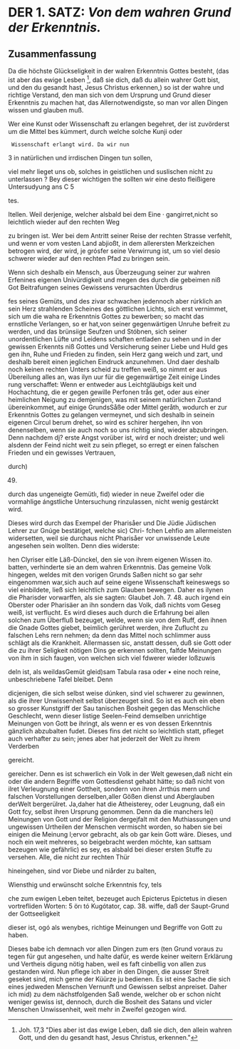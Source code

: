 <!-- Seite 41, content-0061.xml -->


[^b_01_01]: Joh. 17,3 "Dies aber ist das ewige Leben, daß sie dich, den allein wahren Gott, und den du gesandt hast, Jesus Christus, erkennen."

DER 1. SATZ: *Von dem wahren Grund der Erkenntnis.*
===================================================

Zusammenfassung
---------------

Da die höchste Glückseligkeit in der walren Erkenntnis 
Gottes besteht, (das ist aber das ewige Lesben [^b_01_01], 
daß sie dich, daß du allein wahrer Gott 
bist, und den du gesandt hast, Jesus Christus 
erkennen,) so ist der wahre und richtige Verstand, den 
man sich von dem Ursprung und Grund dieser Erkenntnis
zu machen hat, das Allernotwendigste, so 
man vor allen Dingen wissen und glauben muß.

Wer eine Kunst oder Wissenschaft zu erlangen
begehret, der ist zuvörderst um die Mittel bes
  kümmert, durch welche solche Kunji oder

     Wissenschaft erlangt wird. Da wir nun
3 in natürlichen und irrdischen Dingen tun sollen,

viel mehr lieget uns ob, solches in geistlichen und suslischen nicht zu
unterlassen ? Bey dieser wichtigen the sollten wir eine desto fleißigere
Untersudyung ans C 5

<!-- Seite 42 -->

tes.

Itellen. Weil derjenige, welcher alsbald bei dem Eine · gangirret,nicht
so leichtlich wieder auf den rechten Weg

zu bringen ist. Wer bei dem Antritt seiner Reise der rechten Strasse
verfehlt, und wenn er vom vesten Land abjioßt, in dem allerersten
Merkzeichen betrogen wird, der wird, je grósfer seine Verwirrung ist, um
so viel desio schwerer wieder auf den rechten Pfad zu bringen sein.

Wenn sich deshalb ein Mensch, aus Überzeugung seiner zur wahren Erfenines
eigenen Univürdigkeit und megen des durch die gebeimen niß Got Beitrafungen
seines Gewissens verursachten Überdrus

fes seines Gemüts, und des zivar schwachen jedennoch aber rúrklich an
sein Herz strahlenden Scheines des göttlichen Lichts, sich erst vernimmet,
sich um die waha re Erkenntnis Gottes zu bewerben; so macht das
ernstliche Verlangen, so er hat,von seiner gegenwärtigen Unruhe  befreit
zu werden, und das brünsiige Seufzen und Stóbnen, sich seiner
unordentlichen Lüfte und Leidens schaften entladen zu sehen und in der
gewissen Erkennts niß Gottes und Versicherung seiner Liebe und Huld
ges gen ihn, Ruhe und Frieden zu finden, sein Herz gang weich und zart,
und deshalb bereit einen jeglichen Eindruck anzunehmen. Und daer deshalb noch
keinen rechten Unters scheid zu treffen weiß, so nimmt er aus Übereilung
alles an, was ilyn uur für die gegenwärtige Zeit einige Lindes rung
verschaffet: Wenn er entweder aus Leichtgläubigs keit und Hochachtung,
die er gegen gewille Perfonen trås get, oder aus einer heimlichen Neigung
zu demjenigen, was mit seinem natürlichen Zustand übereinkommet, auf
einige GrundsSåße oder Mittel geråth, wodurch er zur Erkenntnis Gottes
zu gelangen vermeynet, und sich deshalb in seinein eigenen Circul berum
drehet, so wird es schirer hergehen, ihn von denenselben, wenn sie auch
noch so uns richtig sind, wieder abzubringen. Denn nachdem dį? erste
Angst vorüber ist, wird er noch dreister; und weli alsdenn der Feind
nicht weit zu sein pfleget, so erregt er einen falschen Frieden und ein
gewisses Vertrauen,

durch)

49.

<!-- Seite 43 -->

durch das ungeneigte Gemütlı, fid) wieder in neue Zweifel oder die
vormahlige ángstliche Untersuchung rinzulassen, nicht wenig gestárckt
wird.

Dieses wird durch das Exempel der Pharisåer und Die Jüdie Jüdischen
Lehrer zur Gnúge bestätiget, welche sic) Chri- fchen Lehfio am
allermeisten widersetten, weil sie durchaus nicht Pharisåer vor
unwissende Leute angesehen sein wollten. Denn dies widerste:

hen Clyriser eitle Läß-Dúnckel, den sie von ihrem eigenen Wissen ito.
batten, verhinderte sie an dem wahren Erkenntnis. Das gemeine Volk
hingegen, weldes mit den vorigen Grunds Saßen nicht so gar sehr
eingenommen war,sich auch auf seine eigene Wissenschaft keineswegs so
viel einbildete, ließ sich leichtlich zum Glauben bewegen. Daher
es ilynen die Pharisder vorwarffen, als sie sagten: Glaubet Joh. 7. 48.
auch irgend ein Oberster oder Pharisäer an ihn sondern das Volk, daß
nichts vom Geseg weiß, ist verflucht. Es wird dieses auch durch die
Erfahrung bei allen solchen zum Überfluß bezeuget, welde, wenn sie
von dem Ruff, den ihnen die Gnade Gottes giebet, beimlich gerühret
werden, ihre Zuflucht zu falschen Lehs rern nehmen; da denn das Mittel
noch schlimmer auss schlägt als die Krankheit. Allermassen sic, anstatt
dessen, duß sie Gott oder die zu ihrer Seligkeit nötigen Dins ge
erkennen sollten, falfde Meinungen von ihm in sich faugen, von welchen
sich viel fdwerer wieder loßzuwis

deln ist, als weildasGemüt gleid)sam Tabula rasa oder • eine noch
reine, unbeschriebene Tafel bleibet. Denn

dicjenigen, die sich selbst weise dúnken, sind viel schwerer zu gewinnen,
als die ihrer Unwissenheit selbst überzeuget sind. So ist es auch ein
eben so grosser Kunstgriff der Sau tanischen Bosheit gegen das Menschliche
Geschlecht, wenn dieser listige Seelen-Feind demselben unrichtige
Meinungen von Gott be ihringt, als wenn er es von dessen Erkenntnis
gänzlich abzubalten fudet. Dieses fins det nicht so leichtlich statt,
pfleget auch verhafter zu sein; jenes aber hat jederzeit der Welt zu
ihrem Verderben

gereicht.


<!-- Seite 44 -->

gereicher. Denn es ist schwerlich ein Volk in der Welt gewesen,daß nicht
ein oder die andern Begriffe vom Gottesdienst gehabt hätte; so daß
nicht von ilret Verleugnung einer Gottheit, sondern von ihren Jrrthús
mern und falschen Vorstellungen derselben,aller Gößen dienst und
Aberglauben derWelt bergerülret. Ja,daher hat die Atheisterey, oder
Leugnung, daß ein Gott fcy, selbst ihren Ursprung genommen. Denn da
die manchers lei) Meinungen von Gott und der Religion dergejfalt mit
den Muthiassungen und ungewissen Urtheilen der Menschen vermischt
worden, so haben sie bei einigen die Meinung l;ervor gebracht, als ob
gar kein Gott wäre. Dieses, und noch ein weit mehreres, so beigebracht
werden möchte, kan sattsam bezeugen wie gefährlic) es sey, es alsbald
bei dieser ersten Stuffe zu versehen. Alle, die nicht zur rechten Thür

hineingehen, sind vor Diebe und niårder zu balten,

Wiensthig und erwünscht solche Erkenntnis fcy, tels

che zum ewigen Leben teitet, bezeuget auch Epicterus Epictetus in diesen
vortrefliden Worten: 5 örı tó Kugótator, cap. 38. wiffe, daß der
Saupt-Grund der Gottseeligkeit

dieser ist, ogó als wenybes, richtige Meinungen und Begriffe von Gott
zu haben.

Dieses babe ich demnach vor allen Dingen zum ers (ten Grund voraus
zu tegen für gut angesehen, und halte dafür, es werde keiner weitern
Erklärung und Vertheis digung nötig haben, weil es faft cinbellig von
allen zus gestanden wird. Nun pflege ich aber in den Dingen, die ausser
Streit geseket sind, mich gerne der Küürze ju bedienen. Es ist eine
Sache die sich eines jedweden Menschen Vernunft und Gewissen selbst
anpreiset. Daher ich mid) zu dem nächstfolgenden Saß wende, welcher ob
er schon nicht weniger gewiss ist, dennoch, durch die Bosheit des Satans
und vicler Menschen Unwissenheit, weit mehr in Zweifel gezogen wird.
